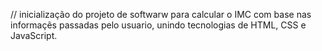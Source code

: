 // inicialização do projeto de softwarw para calcular o IMC com base nas informaçẽs passadas pelo usuario, unindo tecnologias de HTML, CSS e JavaScript.
